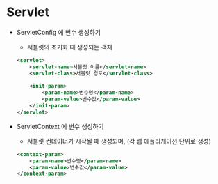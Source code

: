 # Servlet

* ServletConfig 에 변수 생성하기

	* 서블릿의 초기화 때 생성되는 객체
	
	```xml
	<servlet>
		<servlet-name>서블릿 이름</servlet-name>
		<servlet-class>서블릿 경로</servlet-class>
		
		<init-param>
			<param-name>변수명</param-name>
			<param-value>변수값</param-value>
		</init-param>
	</servlet>
	```
	
	
* ServletContext 에 변수 생성하기

	* 서블릿 컨테이너가 시작될 때 생성되며, (각 웹 애플리케이션 단위로 생성)
	
	```xml
	<context-param>
		<param-name>변수명</param-name>
		<param-value>변수값</param-value>
	</context-param>
	```